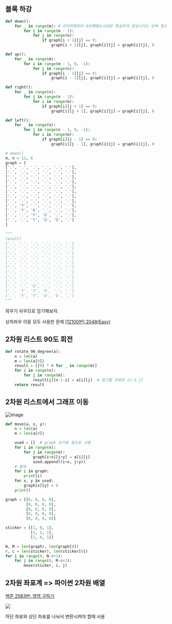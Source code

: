 ## 블록 하강
```python
def down():
    for _ in range(m): # 마지막행부터 0번째행순서대로 확실하게 완성시키는 반복 횟수 
        for i in range(m - 1):
            for j in range(n):
                if graph[i + 1][j] == 0:
                    graph[i + 1][j], graph[i][j] = graph[i][j], 0

def up():
    for _ in range(m):
        for i in range(m - 1, 0, -1):
            for j in range(n):
                if graph[i - 1][j] == 0:
                    graph[i - 1][j], graph[i][j] = graph[i][j], 0

def right():
    for _ in range(n):
        for j in range(n - 1):
            for i in range(m):
                if graph[i][j + 1] == 0:
                    graph[i][j + 1], graph[i][j] = graph[i][j], 0

def left():
    for _ in range(n):
        for j in range(n - 1, 0, -1):
            for i in range(m):
                if graph[i][j - 1] == 0:
                    graph[i][j - 1], graph[i][j] = graph[i][j], 0

# down()
m, n = 12, 6
graph = [
['.', '.', '.', '.', '.', '.'],
['.', '.', '.', '.', '.', '.'],
['.', '.', '.', '.', '.', '.'],
['.', '.', '.', '.', '.', '.'],
['.', '.', '.', '.', '.', '.'],
['.', '.', '.', '.', '.', '.'],
['.', '.', '.', '.', '.', '.'],
['.', '.', '.', '.', '.', '.'],
['.', 'Y', '.', '.', '.', '.'],
['.', 'Y', 'G', '.', '.', '.'],
['.', '.', 'Y', 'G', '.', '.'],
['.', '.', 'Y', 'G', 'G', '.']
]

"""
result)
['.', '.', '.', '.', '.', '.']
['.', '.', '.', '.', '.', '.']
['.', '.', '.', '.', '.', '.']
['.', '.', '.', '.', '.', '.']
['.', '.', '.', '.', '.', '.']
['.', '.', '.', '.', '.', '.']
['.', '.', '.', '.', '.', '.']
['.', '.', '.', '.', '.', '.']
['.', '.', '.', '.', '.', '.']
['.', '.', 'G', '.', '.', '.']
['.', 'Y', 'Y', 'G', '.', '.']
['.', 'Y', 'Y', 'G', 'G', '.']
"""
```
외우기 쉬우므로 암기해보자. 

상하좌우 이동 모두 사용한 문제 [[12100번] 2048(Easy)](https://velog.io/@legowww/12100%EB%B2%88-2048Easy) 

## 2차원 리스트 90도 회전
```python
def rotate_90_degree(a):
    n = len(a)
    m = len(a[0])
    result = [[0] * n for _ in range(m)]
    for i in range(n):
        for j in range(m):
            result[j][n-1-i] = a[i][j]  # 암기할 부분은 [n-1-j]
    return result
```
## 2차원 리스트에서 그래프 이동
![image](https://user-images.githubusercontent.com/70372188/218017723-5e538ff0-c5ab-466c-8fee-71777d8d969c.png)
```python
def move(a, x, y):
    n = len(a)
    m = len(a[0])

    used = []  # graph 초기화 용도로 사용
    for i in range(n):
        for j in range(m):
            graph[i+x][j+y] = a[i][j]
            used.append((i+x, j+y))
    # 출력
    for i in graph:
        print(i)
    for x, y in used:
        graph[x][y] = 0
    print()

graph = [[0, 0, 0, 0],
         [0, 0, 0, 0],
         [0, 0, 0, 0],
         [0, 0, 0, 0],
         [0, 0, 0, 0]]

sticker = [[1, 0, 1],
           [1, 1, 1],
           [1, 0, 1]]

N, M = len(graph), len(graph[0])
r, c = len(sticker), len(sticker[0])
for i in range(0, N-r+1):
    for j in range(0, M-c+1):
        move(sticker, i, j)
```









## 2차원 좌표계 => 파이썬 2차원 배열

[백준 2583번: 영역 구하기](https://velog.io/@legowww/%EB%B0%B1%EC%A4%80-2583%EB%B2%88-%EC%98%81%EC%97%AD-%EA%B5%AC%ED%95%98%EA%B8%B0)

![](https://velog.velcdn.com/images/legowww/post/42b3ada9-7f64-4d88-b924-d7e23f56fd5c/image.png)

하단 좌표와 상단 좌표를 나눠서 변환시켜야 할때 사용
